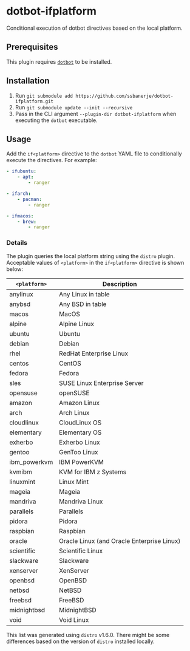 # dotbot-ifplatform

Conditional execution of dotbot directives based on the local platform.


## Prerequisites
This plugin requires [`dotbot`](https://github.com/anishathalye/dotbot) to be installed.

## Installation
1. Run `git submodule add https://github.com/ssbanerje/dotbot-ifplatform.git`
2. Run `git submodule update --init --recursive`
3. Pass in the CLI argument `--plugin-dir dotbot-ifplatform` when executing the `dotbot` executable.


## Usage

Add the `if<platform>` directive to the `dotbot` YAML file to conditionally execute the directives.
For example:

```yaml
- ifubuntu:
    - apt:
        - ranger

- ifarch:
    - pacman:
        - ranger

- ifmacos:
    - brew:
        - ranger
```

### Details

The plugin queries the local platform string using the `distro` plugin. Acceptable values of
`<platform>` in the `if<platform>` directive is shown below:

| `<platform>` | Description                                |
|--------------|--------------------------------------------|
| anylinux     | Any Linux in table                         |
| anybsd       | Any BSD in table                           |
| macos        | MacOS                                      |
| alpine       | Alpine Linux                               |
| ubuntu       | Ubuntu                                     |
| debian       | Debian                                     |
| rhel         | RedHat Enterprise Linux                    |
| centos       | CentOS                                     |
| fedora       | Fedora                                     |
| sles         | SUSE Linux Enterprise Server               |
| opensuse     | openSUSE                                   |
| amazon       | Amazon Linux                               |
| arch         | Arch Linux                                 |
| cloudlinux   | CloudLinux OS                              |
| elementary   | Elementary OS                              |
| exherbo      | Exherbo Linux                              |
| gentoo       | GenToo Linux                               |
| ibm_powerkvm | IBM PowerKVM                               |
| kvmibm       | KVM for IBM z Systems                      |
| linuxmint    | Linux Mint                                 |
| mageia       | Mageia                                     |
| mandriva     | Mandriva Linux                             |
| parallels    | Parallels                                  |
| pidora       | Pidora                                     |
| raspbian     | Raspbian                                   |
| oracle       | Oracle Linux (and Oracle Enterprise Linux) |
| scientific   | Scientific Linux                           |
| slackware    | Slackware                                  |
| xenserver    | XenServer                                  |
| openbsd      | OpenBSD                                    |
| netbsd       | NetBSD                                     |
| freebsd      | FreeBSD                                    |
| midnightbsd  | MidnightBSD                                |
| void         | Void Linux                                 |

This list was generated using `distro` v1.6.0. There might be some differences based on the version
of `distro` installed locally.
